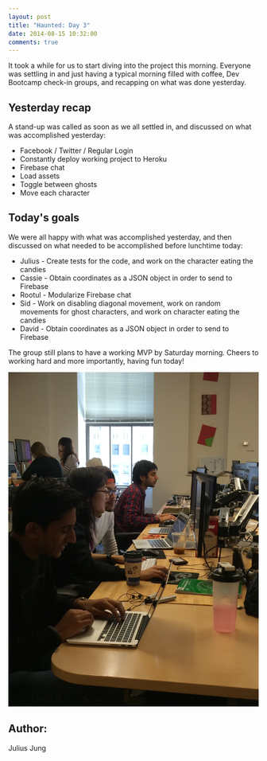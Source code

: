 ```yaml
---
layout: post
title: "Haunted: Day 3"
date: 2014-08-15 10:32:00
comments: true
---
```


It took a while for us to start diving into the project this morning. Everyone was settling in and just having a typical morning filled with coffee, Dev Bootcamp check-in groups, and recapping on what was done yesterday.

## Yesterday recap

A stand-up was called as soon as we all settled in, and discussed on what was accomplished yesterday:

  * Facebook / Twitter / Regular Login
  * Constantly deploy working project to Heroku
  * Firebase chat
  * Load assets
  * Toggle between ghosts
  * Move each character

## Today's goals

We were all happy with what was accomplished yesterday, and then discussed on what needed to be accomplished before lunchtime today:

  * Julius - Create tests for the code, and work on the character eating the candies
  * Cassie - Obtain coordinates as a JSON object in order to send to Firebase
  * Rootul - Modularize Firebase chat
  * Sid - Work on disabling diagonal movement, work on random movements for ghost characters, and work on character eating the candies
  * David - Obtain coordinates as a JSON object in order to send to Firebase

The group still plans to have a working MVP by Saturday morning. Cheers to working hard and more importantly, having fun today!

![alt text](/assets/img/final-project.jpg "Group working hard")

## Author:

Julius Jung